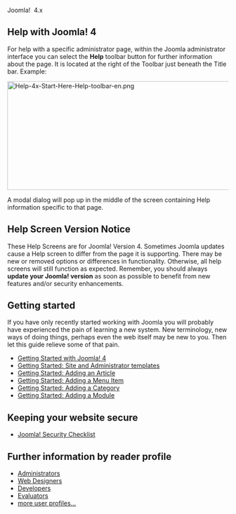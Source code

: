 <!-- Help4.x:Start_Here -->

Joomla!  4.x

## Help with Joomla! 4

For help with a specific administrator page, within the Joomla
administrator interface you can select the **Help** toolbar button for
further information about the page. It is located at the right of the
Toolbar just beneath the Title bar. Example:

<img
src="https://docs.joomla.org/images/thumb/c/c7/Help-4x-Start-Here-Help-toolbar-en.png/800px-Help-4x-Start-Here-Help-toolbar-en.png"
decoding="async"
srcset="https://docs.joomla.org/images/c/c7/Help-4x-Start-Here-Help-toolbar-en.png 1.5x"
data-file-width="864" data-file-height="268" width="800" height="248"
alt="Help-4x-Start-Here-Help-toolbar-en.png" />

A modal dialog will pop up in the middle of the screen containing Help
information specific to that page.

## Help Screen Version Notice

These Help Screens are for Joomla! Version 4. Sometimes Joomla updates
cause a Help screen to differ from the page it is supporting. There may
be new or removed options or differences in functionality. Otherwise,
all help screens will still function as expected. Remember, you should
always **update your Joomla! version** as soon as possible to benefit
from new features and/or security enhancements.

## Getting started

If you have only recently started working with Joomla you will probably
have experienced the pain of learning a new system. New terminology, new
ways of doing things, perhaps even the web itself may be new to you.
Then let this guide relieve some of that pain.

- [Getting Started with Joomla!
  4](https://docs.joomla.org/J4.x:Getting_Started_with_Joomla!/en "Special:MyLanguage/J4.x:Getting Started with Joomla!/en")
- [Getting Started: Site and Administrator
  templates](https://docs.joomla.org/J4.x:Getting_Started:_Site_and_Administrator_templates/en "Special:MyLanguage/J4.x:Getting Started: Site and Administrator templates/en")
- [Getting Started: Adding an
  Article](https://docs.joomla.org/J4.x:Getting_Started:_Adding_an_Article/en "Special:MyLanguage/J4.x:Getting Started: Adding an Article/en")
- [Getting Started: Adding a Menu
  Item](https://docs.joomla.org/J4.x:Getting_Started:_Adding_a_Menu_Item/en "Special:MyLanguage/J4.x:Getting Started: Adding a Menu Item/en")
- [Getting Started: Adding a
  Category](https://docs.joomla.org/J4.x:Getting_Started:_Adding_a_Category/en "Special:MyLanguage/J4.x:Getting Started: Adding a Category/en")
- [Getting Started: Adding a
  Module](https://docs.joomla.org/J4.x:Getting_Started:_Adding_a_Module/en "Special:MyLanguage/J4.x:Getting Started: Adding a Module/en")

## Keeping your website secure

- [Joomla! Security
  Checklist](https://docs.joomla.org/Security_Checklist/en "Special:MyLanguage/Security Checklist/en")

## Further information by reader profile

- [Administrators](https://docs.joomla.org/Portal:Administrators/en "Special:MyLanguage/Portal:Administrators/en")
- [Web
  Designers](https://docs.joomla.org/Web_designers/en "Special:MyLanguage/Web designers/en")
- [Developers](https://docs.joomla.org/Portal:Developers/en "Special:MyLanguage/Portal:Developers/en")
- [Evaluators](https://docs.joomla.org/Evaluators/en "Special:MyLanguage/Evaluators/en")
- [more user
  profiles...](https://docs.joomla.org/Start_here/en "Special:MyLanguage/Start here/en")
